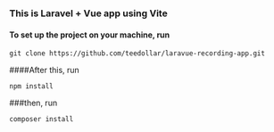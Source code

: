 ### This is Laravel + Vue app using Vite

#### To set up the project on your machine, run

`git clone https://github.com/teedollar/laravue-recording-app.git`

####After this, run

`npm install`

###then, run

`composer install`
